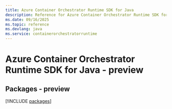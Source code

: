 ```yaml
---
title: Azure Container Orchestrator Runtime SDK for Java
description: Reference for Azure Container Orchestrator Runtime SDK for Java
ms.date: 09/16/2025
ms.topic: reference
ms.devlang: java
ms.service: containerorchestratorruntime
---
```

# Azure Container Orchestrator Runtime SDK for Java - preview
## Packages - preview
[!INCLUDE [packages](container-orchestrator-runtime-index.md)]